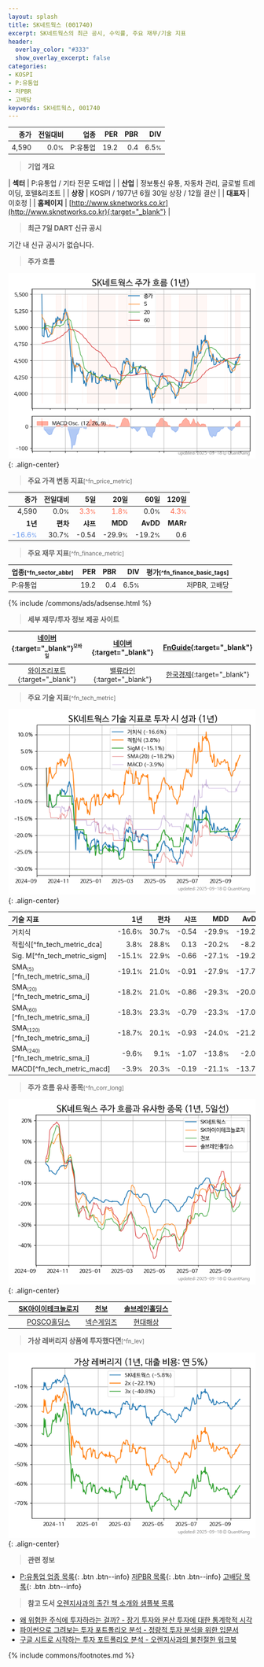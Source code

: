 ```yaml
---
layout: splash
title: SK네트웍스 (001740)
excerpt: SK네트웍스의 최근 공시, 수익률, 주요 재무/기술 지표
header:
  overlay_color: "#333"
  show_overlay_excerpt: false
categories:
- KOSPI
- P:유통업
- 저PBR
- 고배당
keywords: SK네트웍스, 001740
---
```


| **종가** | **전일대비** | **업종** | **PER** | **PBR** | **DIV** |
| -------: | -----------: | -------: | ------: | ------: | ------: |
| 4,590 | 0.0<small>%</small> | P:유통업 | 19.2 | 0.4 | 6.5<small>%</small> |

<!-- more -->


> **기업 개요**<a id="company"></a>

| <span style="white-space:nowrap;">**섹터**</span> | P:유통업 / 기타 전문 도매업 |
| <span style="white-space:nowrap;">**산업**</span> | 정보통신 유통, 자동차 관리, 글로벌 트레이딩, 호텔&리조트 |
| <span style="white-space:nowrap;">**상장**</span> | KOSPI / 1977년 6월 30일 상장 / 12월 결산 |
| <span style="white-space:nowrap;">**대표자**</span> | 이호정 |
| <span style="white-space:nowrap;">**홈페이지**</span> | [http://www.sknetworks.co.kr](http://www.sknetworks.co.kr){:target="_blank"} |


> **최근 7일 DART 신규 공시**<a id="dart"></a>

기간 내 신규 공시가 없습니다.


> **주가 흐름**<a id="price"></a>

![001740](/stock/images/001740.png){: .align-center}


> **주요 가격 변동 지표**<small>[^fn_price_metric]</small>

| **종가** | **전일대비** | **5일** | **20일** | **60일** | **120일** |
| -------: | -----------: | ------: | -------: | -------: | --------: |
| 4,590 | 0.0<small>%</small> | <span style="color: tomato">3.3<small>%</small></span> | <span style="color: tomato">1.8<small>%</small></span> | 0.0<small>%</small> | <span style="color: tomato">4.3<small>%</small></span> |
| **1년** | **편차** | **샤프** | **MDD** | **AvDD** | **MARr** |
| <span style="color: cornflowerblue">-16.6<small>%</small></span> | 30.7<small>%</small> | -0.54 | -29.9<small>%</small> | -19.2<small>%</small> | 0.6 |


> **주요 재무 지표**<small>[^fn_finance_metric]</small>

| **업종**<small>[^fn_sector_abbr]</small> | **PER** | **PBR** | **DIV** | **평가**<small>[^fn_finance_basic_tags]</small> |
| :--------------------------------------- | ------: | ------: | ------: | ----------------------------------------------: |
| P:유통업 | 19.2 | 0.4 | 6.5<small>%</small> | 저PBR, 고배당 |



{% include /commons/ads/adsense.html %}

> **세부 재무/투자 정보 제공 사이트**

| [네이버](https://m.stock.naver.com/domestic/stock/001740/finance/summary){:target="_blank"}<sup><small>모바일</small></sup> | [네이버](https://finance.naver.com/item/coinfo.naver?code=001740){:target="_blank"} | [FnGuide](https://comp.fnguide.com/SVO2/ASP/SVD_Invest.asp?gicode=A001740&MenuYn=Y){:target="_blank"} |
| :---: | :---: | :---: |
| [와이즈리포트](https://comp.wisereport.co.kr/company/c1040001.aspx?cmp_cd=001740){:target="_blank"} | [밸류라인](https://www.valueline.co.kr/finance/summary/001740){:target="_blank"} | [한국경제](https://markets.hankyung.com/stock/001740/financial-summary){:target="_blank"} |


> **주요 기술 지표**<small>[^fn_tech_metric]</small>


![001740](/stock/images/001740_tech.png){: .align-center}

| **기술 지표** | **1년** | **편차** | **샤프** | **MDD** | **AvDD** |
| :------------ | ------: | -----------: | -------: | ------: | -------: |
| 거치식 | -16.6<small>%</small> | 30.7<small>%</small> | -0.54 | -29.9<small>%</small> | -19.2<small>%</small> |
| 적립식[^fn_tech_metric_dca] | 3.8<small>%</small> | 28.8<small>%</small> | 0.13 | -20.2<small>%</small> | -8.2<small>%</small> |
| Sig. M[^fn_tech_metric_sigm] | -15.1<small>%</small> | 22.9<small>%</small> | -0.66 | -27.1<small>%</small> | -19.2<small>%</small> |
| SMA<small><sub>(5)</sub></small>[^fn_tech_metric_sma_i] | -19.1<small>%</small> | 21.0<small>%</small> | -0.91 | -27.9<small>%</small> | -17.7<small>%</small> |
| SMA<small><sub>(20)</sub></small>[^fn_tech_metric_sma_i] | -18.2<small>%</small> | 21.0<small>%</small> | -0.86 | -29.3<small>%</small> | -20.0<small>%</small> |
| SMA<small><sub>(60)</sub></small>[^fn_tech_metric_sma_i] | -18.3<small>%</small> | 23.3<small>%</small> | -0.79 | -23.3<small>%</small> | -17.0<small>%</small> |
| SMA<small><sub>(120)</sub></small>[^fn_tech_metric_sma_i] | -18.7<small>%</small> | 20.1<small>%</small> | -0.93 | -24.0<small>%</small> | -21.2<small>%</small> |
| SMA<small><sub>(240)</sub></small>[^fn_tech_metric_sma_i] | -9.6<small>%</small> | 9.1<small>%</small> | -1.07 | -13.8<small>%</small> | -2.0<small>%</small> |
| MACD[^fn_tech_metric_macd] | -3.9<small>%</small> | 20.3<small>%</small> | -0.19 | -21.1<small>%</small> | -13.7<small>%</small> |


> **주가 흐름 유사 종목**<a id="corr"></a><small>[^fn_corr_long]</small>

![001740](/stock/images/001740_corr.png){: .align-center}

|       | [SK아이이테크놀로지](/361610/) | [천보](/278280/) | [솔브레인홀딩스](/036830/) |
| :---: | :------------------------------------: | :------------------------------------: | :------------------------------------: |
|       | [POSCO홀딩스](/005490/) | [넥슨게임즈](/225570/) | [현대해상](/001450/) |


> **가상 레버리지 상품에 투자했다면**<a id="2x"></a><small>[^fn_lev]</small>

![001740](/stock/images/001740_2x.png){: .align-center}


> **관련 정보**

- [P:유통업 업종 목록](/stats/sector/kospi_업종_유통업_종목/){: .btn .btn--info} [저PBR 목록](/fn/fn_low_pbr/){: .btn .btn--info} [고배당 목록](/fn/fn_high_div/){: .btn .btn--info}

> **참고 도서** [오렌지사과의 출간 책 소개와 샘플북 목록](https://kongdori.tistory.com/691)

- [왜 위험한 주식에 투자하라는 걸까? - 장기 투자와 분산 투자에 대한 통계학적 시각](https://kongdori.tistory.com/421)
- [파이썬으로 그려보는 투자 포트폴리오 분석  - 정량적 투자 분석을 위한 입문서](https://kongdori.tistory.com/643)
- [구글 시트로 시작하는 투자 포트폴리오 분석 - 오렌지사과의 불친절한 워크북](https://kongdori.tistory.com/449)


{% include commons/footnotes.md %}